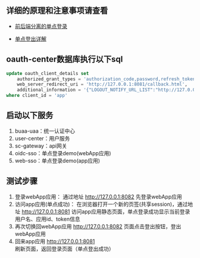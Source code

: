 ## **详细的原理和注意事项请查看**
- [前后端分离的单点登录](https://www.kancloud.cn/zlt2000/microservices-platform/2278850)

- [单点登出详解](https://www.kancloud.cn/zlt2000/microservices-platform/2539642)



## oauth-center数据库执行以下sql
```sql
update oauth_client_details set 
    authorized_grant_types = 'authorization_code,password,refresh_token', 
    web_server_redirect_uri = 'http://127.0.0.1:8081/callback.html',
    additional_information = '{"LOGOUT_NOTIFY_URL_LIST":"http://127.0.0.1:8081/logoutNotify"}'
where client_id = 'app'
```



## 启动以下服务

1. buaa-uaa：统一认证中心
2. user-center：用户服务
3. sc-gateway：api网关
4. oidc-sso：单点登录demo(webApp应用)
5. web-sso：单点登录demo(app应用)



## 测试步骤

1. 登录webApp应用：
    通过地址 http://127.0.0.1:8082 先登录webApp应用
2. 访问app应用(单点成功)：
   在浏览器打开一个新的页签(共享session)，通过地址 http://127.0.0.1:8081 访问app应用静态页面，单点登录成功显示当前登录用户名、应用id、token信息
3. 再次切换回webApp应用 http://127.0.0.1:8082 页面点击登出按钮，登出webApp应用
4. 回来app应用 http://127.0.0.1:8081 刷新页面，返回登录页面（单点登出成功）